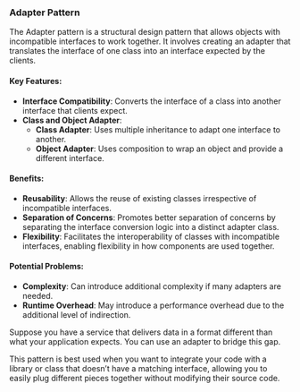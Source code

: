 ### Adapter Pattern

The Adapter pattern is a structural design pattern that allows objects with incompatible interfaces to work together. It involves creating an adapter that translates the interface of one class into an interface expected by the clients.

#### Key Features:
- **Interface Compatibility**: Converts the interface of a class into another interface that clients expect.
- **Class and Object Adapter**:
    - **Class Adapter**: Uses multiple inheritance to adapt one interface to another.
    - **Object Adapter**: Uses composition to wrap an object and provide a different interface.

#### Benefits:
- **Reusability**: Allows the reuse of existing classes irrespective of incompatible interfaces.
- **Separation of Concerns**: Promotes better separation of concerns by separating the interface conversion logic into a distinct adapter class.
- **Flexibility**: Facilitates the interoperability of classes with incompatible interfaces, enabling flexibility in how components are used together.

#### Potential Problems:
- **Complexity**: Can introduce additional complexity if many adapters are needed.
- **Runtime Overhead**: May introduce a performance overhead due to the additional level of indirection.

Suppose you have a service that delivers data in a format different than what your application expects. You can use an adapter to bridge this gap.

This pattern is best used when you want to integrate your code with a library or class that doesn’t have a matching interface, allowing you to easily plug different pieces together without modifying their source code.